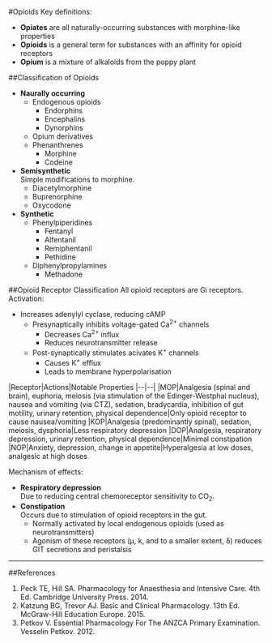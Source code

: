 #Opioids
Key definitions:
* **Opiates** are all naturally-occurring substances with morphine-like properties
* **Opioids** is a general term for substances with an affinity for opioid receptors
* **Opium** is a mixture of alkaloids from the poppy plant

##Classification of Opioids
* **Naurally occurring**  
    * Endogenous opioids
        * Endorphins
        * Encephalins
        * Dynorphins
    * Opium derivatives
    * Phenanthrenes
        * Morphine
        * Codeine
* **Semisynthetic**  
Simple modifications to morphine.
    * Diacetylmorphine
    * Buprenorphine
    * Oxycodone
* **Synthetic**
    * Phenylpiperidines
        * Fentanyl
        * Alfentanil
        * Remiphentanil
        * Pethidine
    * Diphenylpropylamines
        * Methadone

##Opioid Receptor Classification
All opioid receptors are Gi receptors. Activation:
* Increases adenylyl cyclase, reducing cAMP
    * Presynaptically inhibits voltage-gated Ca<sup>2+</sup> channels
        * Decreases Ca<sup>2+</sup> influx
        * Reduces neurotransmitter release
    * Post-synaptically stimulates acivates K<sup>+</sup> channels
        * Causes K<sup>+</sup> efflux
        * Leads to membrane hyperpolarisation

|Receptor|Actions|Notable Properties
|--|--|
|MOP|Analgesia (spinal and brain), euphoria, meiosis (via stimulation of the Edinger-Westphal nucleus), nausea and vomiting (via CTZ), sedation, bradycardia, inhibition of gut motility, urinary retention, physical dependence|Only opioid receptor to cause nausea/vomiting
|KOP|Analgesia (predominantly spinal), sedation, meiosis, dysphoria|Less respiratory depression
|DOP|Analgesia, respiratory depression, urinary retention, physical dependence|Minimal constipation
|NOP|Anxiety, depression, change in appetite|Hyperalgesia at low doses, analgesic at high doses

Mechanism of effects:
* **Respiratory depression**  
Due to reducing central chemoreceptor sensitivity to CO<sub>2</sub>.
* **Constipation**  
Occurs due to stimulation of opioid receptors in the gut.
    * Normally activated by local endogenous opioids (used as neurotransmitters)
    * Agonism of these receptors (µ, k, and to a smaller extent, δ) reduces GIT secretions and peristalsis

---

##References
1. Peck TE, Hill SA. Pharmacology for Anaesthesia and Intensive Care. 4th Ed. Cambridge University Press. 2014.  
2. Katzung BG, Trevor AJ. Basic and Clinical Pharmacology. 13th Ed. McGraw-Hill Education Europe. 2015.
3. Petkov V. Essential Pharmacology For The ANZCA Primary Examination. Vesselin Petkov. 2012.